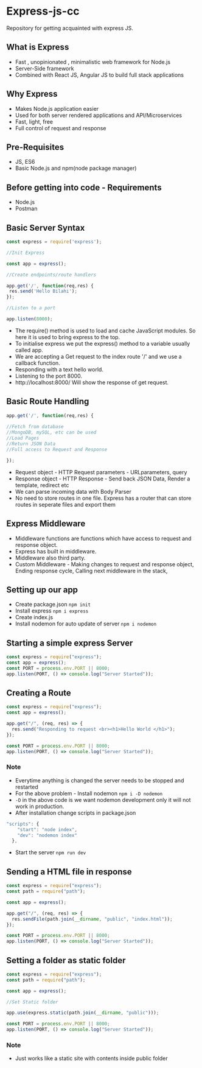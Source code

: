 # Express-js-cc
Repository for getting acquainted with express JS.

## What is Express
* Fast , unopinionated , minimalistic  web framework for Node.js 
* Server-Side framework
* Combined with React JS, Angular JS to build full stack applications 

## Why Express

* Makes Node.js application easier 
* Used for both server rendered applications and API/Microservices 
* Fast, light, free
* Full control of request and response 

## Pre-Requisites 

* JS, ES6
* Basic Node.js and npm(node package manager)

## Before getting into code - Requirements 
* Node.js
* Postman

## Basic Server Syntax

```javascript
const express = require('express');

//Init Express

const app = express();

//Create endpoints/route handlers

app.get('/', function(req,res) {
 res.send('Hello Bilahi');
});

//Listen to a port 

app.listen(8000);

```
* The require() method is used to load and cache JavaScript modules. So here it is used to bring express to the top.
* To initialise express we put the express() method to a variable usually called app.
* We are accepting a Get request to the index route '/' and we use a callback function.
* Responding with a text hello world. 
* Listening to the port 8000. 
* http://localhost:8000/ Will show the response of get request. 

## Basic Route Handling 

```javascript 
app.get('/', function(req,res) {
 
//Fetch from database
//MongoDB, mySQL, etc can be used 
//Load Pages
//Return JSON Data
//Full access to Request and Response

});

```
* Request object - HTTP Request parameters - URLparameters, query
* Response object - HTTP Response - Send back JSON Data, Render a template, redirect etc
* We can parse incoming data with Body Parser
* No need to store routes in one file. Express has a router that can store routes in seperate files and export them 

## Express Middleware 

* Middleware functions are functions which have access to request and response object. 
* Express has built in middleware.
* Middleware also third party. 
* Custom Middleware - Making changes to request and response object, Ending response cycle, Calling next middleware in the stack, 

## Setting up our app

* Create package.json ```npm init```
* Install express ```npm i express```
* Create index.js
* Install nodemon for auto update of server ```npm i nodemon```

## Starting a simple express Server 

```javascript 
const express = require("express");
const app = express();
const PORT = process.env.PORT || 8000;
app.listen(PORT, () => console.log("Server Started"));
```

## Creating a Route
```javascript
const express = require("express");
const app = express();

app.get("/", (req, res) => {
  res.send("Responding to request <br><h1>Hello World </h1>");
});

const PORT = process.env.PORT || 8000;
app.listen(PORT, () => console.log("Server Started"));

```

### Note 

* Everytime anything is changed the server needs to be stopped and restarted 
* For the above problem - Install nodemon ```npm i -D nodemon```
* ```-D``` in the above code is we want nodemon development only it will not work in production.
* After installation change scripts in package.json

```javascript
"scripts": {
    "start": "node index",
    "dev": "nodemon index"
  },
```
* Start the server ```npm run dev```

## Sending a HTML file in response 

```javascript
const express = require("express");
const path = require("path");

const app = express();

app.get("/", (req, res) => {
  res.sendFile(path.join(__dirname, "public", "index.html"));
});

const PORT = process.env.PORT || 8000;
app.listen(PORT, () => console.log("Server Started"));

```

## Setting a folder as static folder

```javascript
const express = require("express");
const path = require("path");

const app = express();

//Set Static folder

app.use(express.static(path.join(__dirname, "public")));

const PORT = process.env.PORT || 8000;
app.listen(PORT, () => console.log("Server Started"));

```
### Note

* Just works like a static site with contents inside public folder

## 
